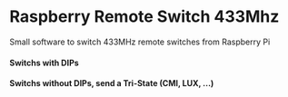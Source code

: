 # Raspberry Remote Switch 433Mhz
Small software to switch 433MHz remote switches from Raspberry Pi

#### Switchs with DIPs 




#### Switchs without DIPs, send a Tri-State (CMI, LUX, ...)
